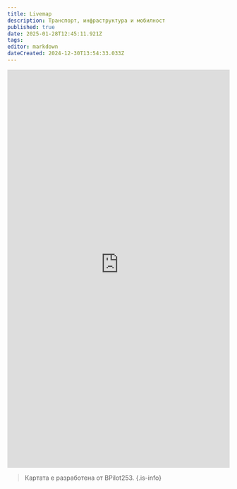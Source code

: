 ```yaml
---
title: Livemap
description: Транспорт, инфраструктура и мобилност
published: true
date: 2025-01-28T12:45:11.921Z
tags: 
editor: markdown
dateCreated: 2024-12-30T13:54:33.033Z
---
```


<iframe src="https://livemap-sofiatraffic.bpilot253.com/" title="live-map" width="100%" height="900px" frameBorder="0">
</iframe>


> Картата е разработена от BPilot253.
{.is-info}

